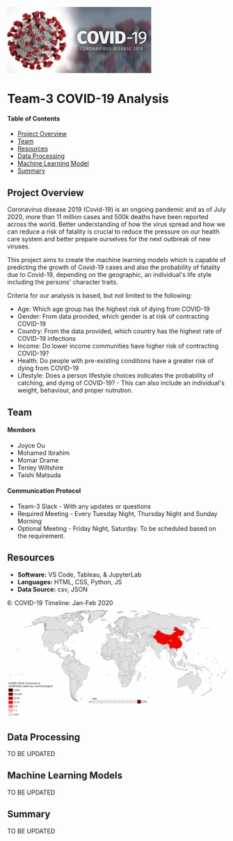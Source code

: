 ![header_pic](images/covid.png)

# Team-3 COVID-19 Analysis 

#### Table of Contents  
* [Project Overview](#project-overview)
* [Team](#Team)
* [Resources](#resources)
* [Data Processing](#Data-Processing)
* [Machine Learning Model](#Machine-Learning-Models)
* [Summary](#summary)


## Project Overview
Coronavirus disease 2019 (Covid-19) is an ongoing pandemic and as of July 2020, more than 11 million cases and 500k deaths have been reported across the world.
Better understanding of how the virus spread and how we can reduce a risk of fatality is crucial to reduce the pressure on our health care system and better prepare ourselves for the next outbreak of new viruses.

This project aims to create the machine learning models which is capable of predicting the growth of Covid-19 cases and also the probability of fatality due to Covid-19, depending on the geographic, an individual's life style including the persons' character traits. 

Criteria for our analysis is based, but not limited to the following:
- Age: Which age group has the highest risk of dying from COVID-19
- Gender: From data provided, which gender is at risk of contracting COVID-19
- Country: From the data provided, which country has the highest rate of COVID-19 infections
- Income: Do lower income communities have higher risk of contracting COVID-19?
- Health: Do people with pre-existing conditions have a greater risk of dying from COVID-19
- Lifestyle: Does a person lifestyle choices indicates the probability of catching, and dying of COVID-19?
             - This can also include an individual's weight, behaviour, and proper nutrution.


## Team
#### Members
* Joyce Ou
* Mohamed Ibrahim
* Momar Drame
* Tenley Wiltshire
* Taishi Matsuda

#### Communication Protocol
* Team-3 Slack - With any updates or questions
* Required Meeting - Every Tuesday Night, Thursday Night and Sunday Morning
* Optional Meeting - Friday Night, Saturday. To be scheduled based on the requirement.

## Resources
- **Software:** VS Code, Tableau, & JupyterLab  
- **Languages:** HTML, CSS, Python, JS 
- **Data Source:** csv, JSON


6: COVID-19 Timeline: Jan-Feb 2020
![](images\WorldMap.gif) 

## Data Processing
TO BE UPDATED

## Machine Learning Models
TO BE UPDATED

## Summary 
TO BE UPDATED

